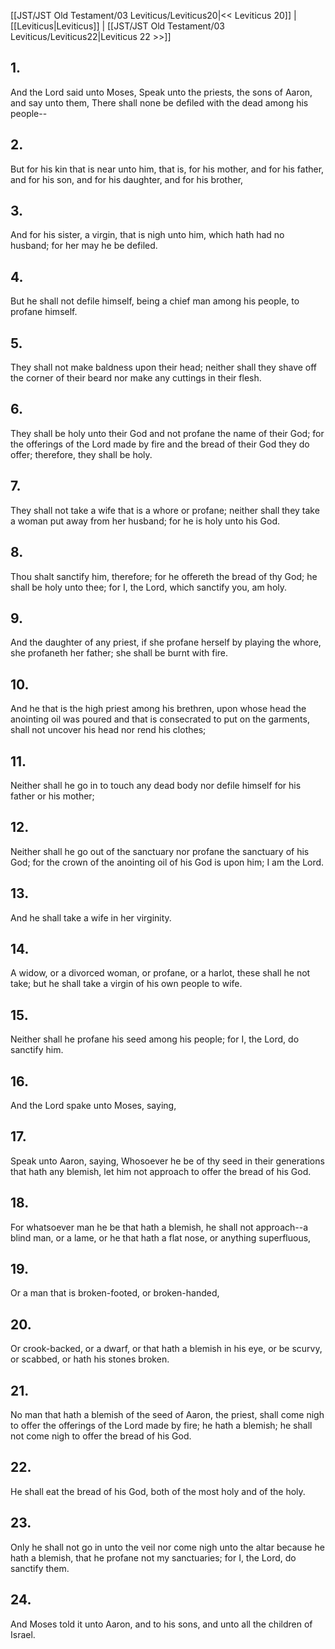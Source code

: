 [[JST/JST Old Testament/03 Leviticus/Leviticus20|<< Leviticus 20]] | [[Leviticus|Leviticus]] | [[JST/JST Old Testament/03 Leviticus/Leviticus22|Leviticus 22 >>]]
## 1.
And the Lord said unto Moses, Speak unto the priests, the sons of Aaron, and say unto them, There shall none be defiled with the dead among his people\--
## 2.
But for his kin that is near unto him, that is, for his mother, and for his father, and for his son, and for his daughter, and for his brother,
## 3.
And for his sister, a virgin, that is nigh unto him, which hath had no husband; for her may he be defiled.
## 4.
But he shall not defile himself, being a chief man among his people, to profane himself.
## 5.
They shall not make baldness upon their head; neither shall they shave off the corner of their beard nor make any cuttings in their flesh.
## 6.
They shall be holy unto their God and not profane the name of their God; for the offerings of the Lord made by fire and the bread of their God they do offer; therefore, they shall be holy.
## 7.
They shall not take a wife that is a whore or profane; neither shall they take a woman put away from her husband; for he is holy unto his God.
## 8.
Thou shalt sanctify him, therefore; for he offereth the bread of thy God; he shall be holy unto thee; for I, the Lord, which sanctify you, am holy.
## 9.
And the daughter of any priest, if she profane herself by playing the whore, she profaneth her father; she shall be burnt with fire.
## 10.
And he that is the high priest among his brethren, upon whose head the anointing oil was poured and that is consecrated to put on the garments, shall not uncover his head nor rend his clothes;
## 11.
Neither shall he go in to touch any dead body nor defile himself for his father or his mother;
## 12.
Neither shall he go out of the sanctuary nor profane the sanctuary of his God; for the crown of the anointing oil of his God is upon him; I am the Lord.
## 13.
And he shall take a wife in her virginity.
## 14.
A widow, or a divorced woman, or profane, or a harlot, these shall he not take; but he shall take a virgin of his own people to wife.
## 15.
Neither shall he profane his seed among his people; for I, the Lord, do sanctify him.
## 16.
And the Lord spake unto Moses, saying,
## 17.
Speak unto Aaron, saying, Whosoever he be of thy seed in their generations that hath any blemish, let him not approach to offer the bread of his God.
## 18.
For whatsoever man he be that hath a blemish, he shall not approach\--a blind man, or a lame, or he that hath a flat nose, or anything superfluous,
## 19.
Or a man that is broken-footed, or broken-handed,
## 20.
Or crook-backed, or a dwarf, or that hath a blemish in his eye, or be scurvy, or scabbed, or hath his stones broken.
## 21.
No man that hath a blemish of the seed of Aaron, the priest, shall come nigh to offer the offerings of the Lord made by fire; he hath a blemish; he shall not come nigh to offer the bread of his God.
## 22.
He shall eat the bread of his God, both of the most holy and of the holy.
## 23.
Only he shall not go in unto the veil nor come nigh unto the altar because he hath a blemish, that he profane not my sanctuaries; for I, the Lord, do sanctify them.
## 24.
And Moses told it unto Aaron, and to his sons, and unto all the children of Israel.

